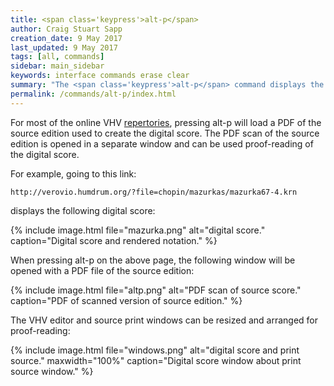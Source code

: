 ```yaml
---
title: <span class='keypress'>alt-p</span>
author: Craig Stuart Sapp
creation_date: 9 May 2017
last_updated: 9 May 2017
tags: [all, commands]
sidebar: main_sidebar
keywords: interface commands erase clear
summary: "The <span class='keypress'>alt-p</span> command displays the source print for the online digital score in the VHV editor."
permalink: /commands/alt-p/index.html
---
```


For most of the online VHV [repertories](/repertory), pressing 
<span class="keypress">alt-p</span> will load a PDF
of the source edition used to create the digital score.
The PDF scan of the source edition is opened in a separate 
window and can be used proof-reading of the digital score.

For example, going to this link:

```
http://verovio.humdrum.org/?file=chopin/mazurkas/mazurka67-4.krn
```

displays the following digital score:

{% include image.html
	file="mazurka.png"
	alt="digital score."
	caption="Digital score and rendered notation."
%}

When pressing <span class="keypress">alt-p</span> on the
above page, the following window will be opened with a
PDF file of the source edition:


{% include image.html
	file="altp.png"
	alt="PDF scan of source score."
	caption="PDF of scanned version of source edition."
%}


The VHV editor and source print windows can be resized 
and arranged for proof-reading:

{% include image.html
	file="windows.png"
	alt="digital score and print source."
	maxwidth="100%"
	caption="Digital score window about print source window."
%}





